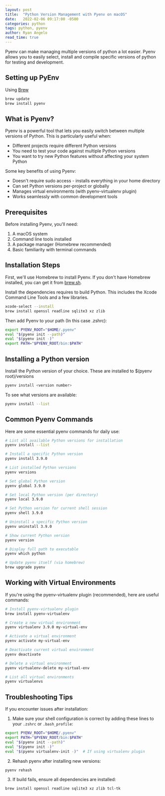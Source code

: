 ```yaml
---
layout: post
title:  "Python Version Management with Pyenv on macOS"
date:   2022-02-06 09:17:00 -0500
categories: python
tags: python, pyenv
author: Ryan Angelo
read_time: true
---
```


Pyenv can make managing multiple versions of python a lot easier. Pyenv allows you to easily select, install and compile specific versions of python for testing and development.

## Setting up PyEnv

Using [Brew](https://brew.sh/)

```bash
brew update
brew install pyenv
```
## What is Pyenv?

Pyenv is a powerful tool that lets you easily switch between multiple versions of Python. This is particularly useful when:

- Different projects require different Python versions
- You need to test your code against multiple Python versions
- You want to try new Python features without affecting your system Python

Some key benefits of using Pyenv:

- Doesn't require sudo access - installs everything in your home directory
- Can set Python versions per-project or globally
- Manages virtual environments (with pyenv-virtualenv plugin)
- Works seamlessly with common development tools

## Prerequisites

Before installing Pyenv, you'll need:

1. A macOS system
2. Command line tools installed
3. A package manager (Homebrew recommended)
4. Basic familiarity with terminal commands

## Installation Steps

First, we'll use Homebrew to install Pyenv. If you don't have Homebrew installed, you can get it from [brew.sh](https://brew.sh).

Install the dependencies requires to build Python.
This includes the Xcode Command Line Tools and a few libraries.

```bash
xcode-select --install
brew install openssl readline sqlite3 xz zlib
```

Then add Pyenv to your path (In this case .zshrc):

```bash
export PYENV_ROOT="$HOME/.pyenv"
eval "$(pyenv init --path)"
eval "$(pyenv init -)"
export PATH="$PYENV_ROOT/bin:$PATH"
```

## Installing a Python version

Install the Python version of your choice.
These are installed to $(pyenv root)/versions

```bash
pyenv install <version number>
```

To see what versions are available:

```bash
pyenv install --list
```

## Common Pyenv Commands

Here are some essential pyenv commands for daily use:

```bash
# List all available Python versions for installation
pyenv install --list

# Install a specific Python version
pyenv install 3.9.0

# List installed Python versions
pyenv versions

# Set global Python version
pyenv global 3.9.0

# Set local Python version (per directory)
pyenv local 3.9.0

# Set Python version for current shell session
pyenv shell 3.9.0

# Uninstall a specific Python version
pyenv uninstall 3.9.0

# Show current Python version
pyenv version

# Display full path to executable
pyenv which python

# Update pyenv itself (via homebrew)
brew upgrade pyenv
```

## Working with Virtual Environments

If you're using the pyenv-virtualenv plugin (recommended), here are useful commands:

```bash
# Install pyenv-virtualenv plugin
brew install pyenv-virtualenv

# Create a new virtual environment
pyenv virtualenv 3.9.0 my-virtual-env

# Activate a virtual environment
pyenv activate my-virtual-env

# Deactivate current virtual environment
pyenv deactivate

# Delete a virtual environment
pyenv virtualenv-delete my-virtual-env

# List all virtual environments
pyenv virtualenvs
```

## Troubleshooting Tips

If you encounter issues after installation:

1. Make sure your shell configuration is correct by adding these lines to your `.zshrc` or `.bash_profile`:

```bash
export PYENV_ROOT="$HOME/.pyenv"
export PATH="$PYENV_ROOT/bin:$PATH"
eval "$(pyenv init --path)"
eval "$(pyenv init -)"
eval "$(pyenv virtualenv-init -)"  # If using virtualenv plugin
```

2. Rehash pyenv after installing new versions:

```bash
pyenv rehash
```

3. If build fails, ensure all dependencies are installed:

```bash
brew install openssl readline sqlite3 xz zlib tcl-tk
```
